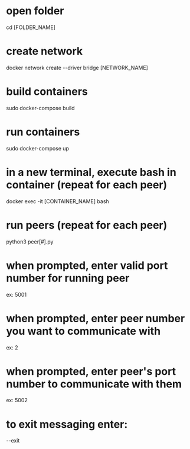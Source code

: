 # open folder
cd [FOLDER_NAME]

# create network
docker network create --driver bridge [NETWORK_NAME] 

# build containers
sudo docker-compose build

# run containers
sudo docker-compose up

# in a new terminal, execute bash in container (repeat for each peer)
docker exec -it [CONTAINER_NAME] bash

# run peers (repeat for each peer)
python3 peer[#].py

# when prompted, enter valid port number for running peer
ex: 5001

# when prompted, enter peer number you want to communicate with
ex: 2

# when prompted, enter peer's port number to communicate with them
ex: 5002

# to exit messaging enter:
--exit


